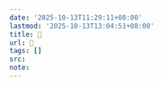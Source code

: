 ```yaml
---
date: '2025-10-13T11:29:11+08:00'
lastmod: '2025-10-13T13:04:51+08:00'
title: 󰠜
url: 󰠜
tags: []
src:
note:
---
```

